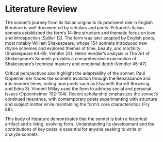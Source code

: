 # Literature Review

The sonnet’s journey from its Italian origins to its prominent role in English literature is well documented by scholars and poets. Petrarch’s Italian sonnets established the form’s 14-line structure and thematic focus on love and introspection (Spiller 12). The form was later adapted by English poets, most notably William Shakespeare, whose 154 sonnets introduced new rhyme schemes and explored themes of time, beauty, and mortality (Shakespeare 64-65; Vendler 23). Helen Vendler’s analysis in The Art of Shakespeare’s Sonnets provides a comprehensive examination of Shakespeare’s technical mastery and emotional depth (Vendler 45-47).

Critical perspectives also highlight the adaptability of the sonnet. Paul Oppenheimer traces the sonnet’s evolution through the Renaissance and into modern times, noting how poets such as Elizabeth Barrett Browning and Edna St. Vincent Millay used the form to address social and personal issues (Oppenheimer 102-104). Recent scholarship emphasizes the sonnet’s continued relevance, with contemporary poets experimenting with structure and subject matter while maintaining the form’s core characteristics (Fry 88).

This body of literature demonstrates that the sonnet is both a historical artifact and a living, evolving form. Understanding its development and the contributions of key poets is essential for anyone seeking to write or analyze sonnets.
